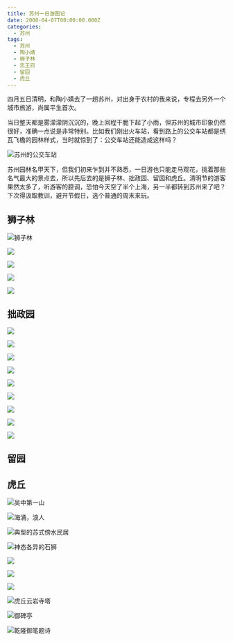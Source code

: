 ```yaml
---
title: 苏州一日游图记
date: 2008-04-07T00:00:00.000Z
categories:
  - 苏州
tags:
  - 苏州
  - 陶小婧
  - 狮子林
  - 忠王府
  - 留园
  - 虎丘
---
```


四月五日清明，和陶小婧去了一趟苏州，对出身于农村的我来说，专程去另外一个城市旅游，尚属平生首次。

当日整天都是雾濛濛阴沉沉的，晚上回程干脆下起了小雨，但苏州的城市印象仍然很好，准确一点说是非常特别。比如我们刚出火车站，看到路上的公交车站都是绣瓦飞檐的园林样式，当时就惊到了：公交车站还能造成这样吗？

![苏州的公交车站](https://media.kaerozhi.com/2025/06/e15f5a4813ef7583ad549a73c15de26d.webp)

苏州园林名甲天下，但我们初来乍到并不熟悉，一日游也只能走马观花，挑着那些名气最大的景点去，所以先后去的是狮子林、拙政园、留园和虎丘。清明节的游客果然太多了，听游客的腔调，恐怕今天空了半个上海，另一半都转到苏州来了吧？下次得汲取教训，避开节假日，选个普通的周末来玩。

<!-- more -->

## 狮子林

![狮子林](https://media.kaerozhi.com/2025/06/0f3d9709d97723027038eec5b902498b.webp)

![](https://media.kaerozhi.com/2025/06/cd56f9f80ec13497d4261ba140c153f2.webp)

![](https://media.kaerozhi.com/2025/06/9b431e5ffd082e95e78eed4c49161d1e.webp)

![](https://media.kaerozhi.com/2025/06/6f621b9ce006e234ea66b86163b25e89.webp)

![](https://media.kaerozhi.com/2025/06/27f4568f1829d22fecaf8faecfe9d3a3.webp)


## 拙政园

![](https://media.kaerozhi.com/2025/06/0d02ce4347bdc17c304e2e9f281c51da.webp)

![](https://media.kaerozhi.com/2025/06/203d2006687f65d253752a70aa26b8e2.webp)

![](https://media.kaerozhi.com/2025/06/7975596c91bed64b4e21ae3c4f729847.webp)

![](https://media.kaerozhi.com/2025/06/972c225987723f6c42a14fa08127d2d4.webp)

![](https://media.kaerozhi.com/2025/06/17aa8dc9dfca06a35cc4d034a47fdaaf.webp)

![](https://media.kaerozhi.com/2025/06/2b21cb77472fdd9d55393c77a6ac0a72.webp)

![](https://media.kaerozhi.com/2025/06/c9f5c21818624d6ffcc7404a3a5d806b.webp)

![](https://media.kaerozhi.com/2025/06/91d8883a9120cd8f1a8e2ce2d33aa814.webp)

![](https://media.kaerozhi.com/2025/06/1decf4158683d57c963596ef5d2f7aea.webp)

## 留园

## 虎丘

![吴中第一山](https://media.kaerozhi.com/2025/06/5a7f73016e328e51869ad563355384bf.webp)

![海涌，浪人](https://media.kaerozhi.com/2025/06/0e8750f3932acf4dd41e3476873e1571.webp)

![典型的苏式傍水民居](https://media.kaerozhi.com/2025/06/1ecf3aa61e51e2606f7e983f22251904.webp)

![神态各异的石狮](https://media.kaerozhi.com/2025/06/ee3c183fd972266d9e695bc3859197d0.webp)

![](https://media.kaerozhi.com/2025/06/157518d6a6ec2ed25348080baa062dfb.webp)

![](https://media.kaerozhi.com/2025/06/181f6d44aaf0986ee5c40e22f96f2856.webp)

![](https://media.kaerozhi.com/2025/06/aba454082f360d5e5b23b0d14981d844.webp)

![虎丘云岩寺塔](https://media.kaerozhi.com/2025/06/cc7517a2d45dba0de4945a554f8f2bc1.webp)

![御碑亭](https://media.kaerozhi.com/2025/06/ce9bd76d9a4d980f224c4d9df2a8f508.webp)

![乾隆御笔题诗](https://media.kaerozhi.com/2025/06/492c3d5f19086759b7a2dcc5955c8ecd.webp)
